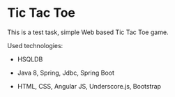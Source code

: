 # Tic Tac Toe
This is a test task, simple Web based Tic Tac Toe game.

Used technologies:

 - HSQLDB

 - Java 8, Spring, Jdbc, Spring Boot 

 - HTML, CSS, Angular JS, Underscore.js, Bootstrap
